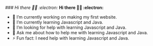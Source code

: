 *### Hi there 👋👻 :electron:*
**Hi there 👋👻 :electron:**
- 🔭 I’m currently working on making my first website.
- 🌱 I’m currently learning Javascript and Java.
- 🤔 I’m looking for help with learning Javascript and Java.
-  💬 Ask me about how to help me with learning Javascript and Java.
-  ⚡ Fun fact: I need help with learning Javascript and Java.


<!--
**lalolel/lalolel** is a ✨ _special_ ✨ repository because its `README.md` (this file) appears on your GitHub profile.

Here are some ideas to get you started:

- 🔭 I’m currently working on ...
- 🌱 I’m currently learning ...
- 👯 I’m looking to collaborate on ...
- 🤔 I’m looking for help with ...
- 💬 Ask me about ...
- 📫 How to reach me: ...
- 😄 Pronouns: ...
- ⚡ Fun fact: ...
-->
